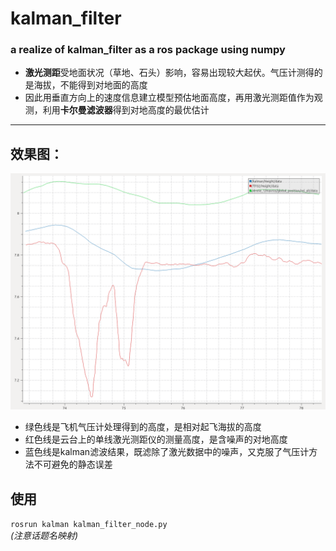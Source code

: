 # kalman_filter
### a realize of kalman_filter as a ros package using numpy

* **激光测距**受地面状况（草地、石头）影响，容易出现较大起伏。气压计测得的是海拔，不能得到对地面的高度
*  因此用垂直方向上的速度信息建立模型预估地面高度，再用激光测距值作为观测，利用**卡尔曼滤波器**得到对地高度的最优估计
------
## 效果图：
![滤波效果](kalman.png "滤波效果")
* 绿色线是飞机气压计处理得到的高度，是相对起飞海拔的高度
* 红色线是云台上的单线激光测距仪的测量高度，是含噪声的对地高度
* 蓝色线是kalman滤波结果，既滤除了激光数据中的噪声，又克服了气压计方法不可避免的静态误差

## 使用
`rosrun kalman kalman_filter_node.py`  
*(注意话题名映射)*